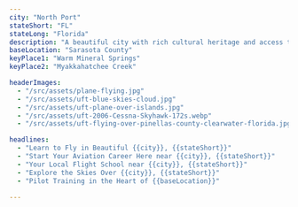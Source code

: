 ```yaml
---
city: "North Port"
stateShort: "FL"
stateLong: "Florida"
description: "A beautiful city with rich cultural heritage and access to coastal attractions."
baseLocation: "Sarasota County"
keyPlace1: "Warm Mineral Springs"
keyPlace2: "Myakkahatchee Creek"

headerImages:
  - "/src/assets/plane-flying.jpg"
  - "/src/assets/uft-blue-skies-cloud.jpg"
  - "/src/assets/uft-plane-over-islands.jpg"
  - "/src/assets/uft-2006-Cessna-Skyhawk-172s.webp"
  - "/src/assets/uft-flying-over-pinellas-county-clearwater-florida.jpg"

headlines:
  - "Learn to Fly in Beautiful {{city}}, {{stateShort}}"
  - "Start Your Aviation Career Here near {{city}}, {{stateShort}}"
  - "Your Local Flight School near {{city}}, {{stateShort}}"
  - "Explore the Skies Over {{city}}, {{stateShort}}"
  - "Pilot Training in the Heart of {{baseLocation}}"

---
```

